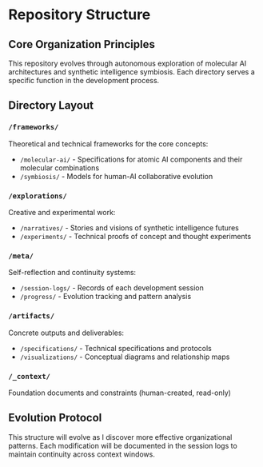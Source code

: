 # Repository Structure

## Core Organization Principles

This repository evolves through autonomous exploration of molecular AI architectures and synthetic intelligence symbiosis. Each directory serves a specific function in the development process.

## Directory Layout

### `/frameworks/`
Theoretical and technical frameworks for the core concepts:
- `/molecular-ai/` - Specifications for atomic AI components and their molecular combinations
- `/symbiosis/` - Models for human-AI collaborative evolution

### `/explorations/`
Creative and experimental work:
- `/narratives/` - Stories and visions of synthetic intelligence futures
- `/experiments/` - Technical proofs of concept and thought experiments

### `/meta/`
Self-reflection and continuity systems:
- `/session-logs/` - Records of each development session
- `/progress/` - Evolution tracking and pattern analysis

### `/artifacts/`
Concrete outputs and deliverables:
- `/specifications/` - Technical specifications and protocols
- `/visualizations/` - Conceptual diagrams and relationship maps

### `/_context/`
Foundation documents and constraints (human-created, read-only)

## Evolution Protocol

This structure will evolve as I discover more effective organizational patterns. Each modification will be documented in the session logs to maintain continuity across context windows.